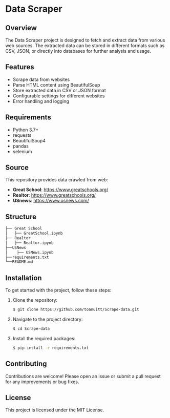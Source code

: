 # Data Scraper

## Overview

The Data Scraper project is designed to fetch and extract data from various web sources. The extracted data can be stored in different formats such as CSV, JSON, or directly into databases for further analysis and usage.

## Features

- Scrape data from websites
- Parse HTML content using BeautifulSoup
- Store extracted data in CSV or JSON format
- Configurable settings for different websites
- Error handling and logging
## Requirements

- Python 3.7+
- requests
- BeautifulSoup4
- pandas
- selenium

## Source
This repository provides data crawled from web:

- **Great School**: https://www.greatschools.org/
- **Realtor**: https://www.greatschools.org/
- **USnews**: https://www.usnews.com/
## Structure
```bash
├── Great School
│   ├── GreatSchool.ipynb
├── Realtor
│   ├── Realtor.ipynb
├──USNews
│    ├── USNews.ipynb
├──requirements.txt
└──README.md

```

## Installation

To get started with the project, follow these steps:

1. Clone the repository:
    ```bash
    $ git clone https://github.com/toanuitt/Scrape-data.git
    ```

2. Navigate to the project directory:
    ```bash
    $ cd Scrape-data
    ```

3. Install the required packages:
    ```bash
    $ pip install -r requirements.txt
    ```



## Contributing
Contributions are welcome! Please open an issue or submit a pull request for any improvements or bug fixes.

## License
This project is licensed under the MIT License.




